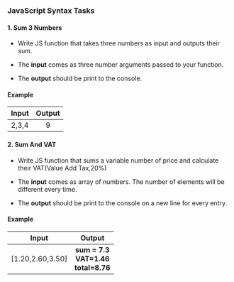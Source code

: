 ### JavaScript Syntax Tasks

#### 1. Sum 3 Numbers

* Write JS function that takes three numbers as input and outputs their sum. 

* The <b>input</b> comes as three number arguments passed to your function. 

* The <b>output</b> should be print to the console.

#### Example 

| Input      | Output        |
| -----------|:-------------:|
| 2,3,4      | 9 |

#### 2. Sum And VAT

* Write JS function that sums a variable number of price and calculate their VAT(Value Add Tax,20%) 

* The <b>input</b> comes as array of numbers. The number of elements will be different every time.

* The <b>output</b> should be print to the console on a new line for every entry.

#### Example 

| Input      | Output        |
| -----------|:-------------:|
| [1.20,2.60,3.50] | <b>sum =<b> 7.3<br> <b>VAT=</b>1.46<br> <b>total=</b>8.76|
